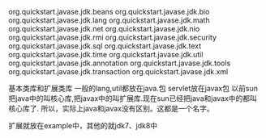 org.quickstart.javase.jdk.beans
org.quickstart.javase.jdk.bio
org.quickstart.javase.jdk.lang
org.quickstart.javase.jdk.math
org.quickstart.javase.jdk.net
org.quickstart.javase.jdk.nio
org.quickstart.javase.jdk.rmi
org.quickstart.javase.jdk.security
org.quickstart.javase.jdk.sql
org.quickstart.javase.jdk.text
org.quickstart.javase.jdk.time
org.quickstart.javase.jdk.util
org.quickstart.javase.jdk.annotation
org.quickstart.javase.jdk.tools
org.quickstart.javase.jdk.transaction
org.quickstart.javase.jdk.xml



基本类库和扩展类库
一般的lang,util都放在java.包
servlet放在javax包
以前sun把java中的叫核心库,把javax中的叫扩展库.现在sun已经把java和javax中的都叫核心库了.
所以，实际上java和javax没有区别。这都是一个名字。

扩展就放在example中，其他的就jdk7、jdk8中
